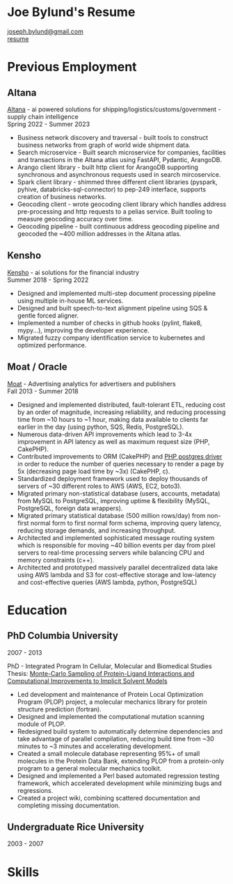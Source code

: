 # Joe Bylund's Resume

[joseph.bylund@gmail.com](mailto:joseph.bylund+resume@gmail.com?subject=Resume%20from%20Github)  
[resume](https://github.com/jbylund/resume/raw/main/joseph_bylund.pdf)  

# Previous Employment

## Altana
[Altana](https://altana.ai/) - ai powered solutions for shipping/logistics/customs/government - supply chain intelligence  
Spring 2022 - Summer 2023  
* Business network discovery and traversal - built tools to construct business networks from graph of world
wide shipment data.
* Search microservice - Built search microservice for companies, facilities and transactions in the Altana atlas using FastAPI, Pydantic, ArangoDB.
* Arango client library - built http client for ArangoDB supporting synchronous and asynchronous requests
used in search mircoservice.
* Spark client library - shimmed three different client libraries (pyspark, pyhive, databricks-sql-connector) to
pep-249 interface, supports creation of business networks.
* Geocoding client - wrote geocoding client library which handles address pre-processing and http requests to a pelias service. Built tooling to measure geocoding accuracy over time.
* Geocoding pipeline - built continuous address geocoding pipeline and geocoded the ~400 million addresses in the Altana atlas.


## Kensho
[Kensho](https://kensho.com/) - ai solutions for the financial industry  
Summer 2018 - Spring 2022

* Designed and implemented multi-step document processing pipeline using multiple in-house ML services.
* Designed and built speech-to-text alignment pipeline using SQS & gentle forced aligner.
* Implemented a number of checks in github hooks (pylint, flake8, mypy...), improving the developer experience.
* Migrated fuzzy company identification service to kubernetes and optimized performance.

## Moat / Oracle
[Moat](https://www.oracle.com/cx/advertising/measurement/) - Advertising analytics for advertisers and publishers  
Fall 2013 - Summer 2018  

* Designed and implemented distributed, fault-tolerant ETL, reducing cost by an order of magnitude, increasing reliability, and reducing processing time from ~10 hours to ~1 hour, making data available to clients far earlier in the day (using python, SQS, Redis, PostgreSQL).
* Numerous data-driven API improvements which lead to 3-4x improvement in API latency as well as maximum request size (PHP, CakePHP).
* Contributed improvements to ORM (CakePHP) and [PHP postgres driver](https://github.com/php/php-src/pull/1534) in order to reduce the number of queries necessary to render a page by 5x (decreasing page load time by ~3x) (CakePHP, c).
* Standardized deployment framework used to deploy thousands of servers of ~30 different roles to AWS (AWS, EC2, boto3).
* Migrated primary non-statistical database (users, accounts, metadata) from MySQL to PostgreSQL, improving uptime & flexibility (MySQL, PostgreSQL, foreign data wrappers).
* Migrated primary statistical database (500 million rows/day) from non-first normal form to first normal form schema, improving query latency, reducing storage demands, and increasing throughput.
* Architected and implemented sophisticated message routing system which is responsible for moving ~40 billion events per day from pixel servers to real-time processing servers while balancing CPU and memory constraints (c++).
* Architected and prototyped massively parallel decentralized data lake using AWS lambda and S3 for cost-effective storage and low-latency and cost-effective queries (AWS lambda, python, PostgreSQL)

# Education

## PhD Columbia University
2007 - 2013

PhD - Integrated Program In Cellular, Molecular and Biomedical Studies
Thesis: [Monte-Carlo Sampling of Protein-Ligand Interactions and Computational Improvements to Implicit Solvent Models](https://academiccommons.columbia.edu/doi/10.7916/D80G3H7B)

* Led development and maintenance of Protein Local Optimization Program (PLOP) project, a molecular mechanics library for protein structure prediction (fortran).
* Designed and implemented the computational mutation scanning module of PLOP.
* Redesigned build system to automatically determine dependencies and take advantage of parallel compilation, reducing build time from ~30 minutes to ~3 minutes and accelerating development.
* Created a small molecule database representing 95%+ of small molecules in the Protein Data Bank, extending PLOP from a protein-only program to a general molecular mechanics toolkit.
* Designed and implemented a Perl based automated regression testing framework, which accelerated development while minimizing bugs and regressions.
* Created a project wiki, combining scattered documentation and completing missing documentation.

## Undergraduate Rice University
2003 - 2007

# Skills

